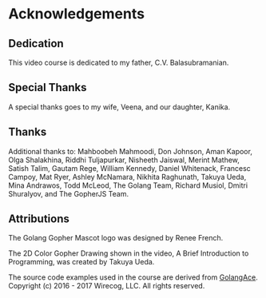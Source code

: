 # Acknowledgements

## Dedication

This video course is dedicated to my father, C.V. Balasubramanian.

## Special Thanks

A special thanks goes to my wife, Veena, and our daughter, Kanika.

## Thanks

Additional thanks to: Mahboobeh Mahmoodi, Don Johnson, Aman Kapoor,
Olga Shalakhina, Riddhi Tuljapurkar, Nisheeth Jaiswal, Merint Mathew,
Satish Talim, Gautam Rege, William Kennedy, Daniel Whitenack, Francesc 
Campoy, Mat Ryer, Ashley McNamara, Nikhita Raghunath, Takuya Ueda, Mina 
Andrawos, Todd McLeod, The Golang Team, Richard Musiol, Dmitri Shuralyov,
and The GopherJS Team. 

## Attributions

The Golang Gopher Mascot logo was designed by Renee French. 

The 2D Color Gopher Drawing shown in the video, A Brief Introduction to Programming,
was created by Takuya Ueda. 

The source code examples used in the course are derived from [GolangAce](http://golangace.com).
Copyright (c) 2016 - 2017 Wirecog, LLC. All rights reserved.

